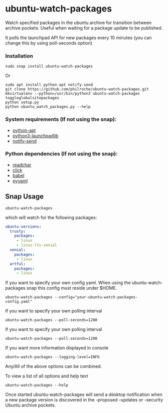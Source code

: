 # ubuntu-watch-packages
Watch specified packages in the ubuntu archive for transition between archive pockets. Useful when waiting for a package update to be published.

It polls the launchpad API for new packages every 10 minutes (you can change this by using poll-seconds option)

### Installation

```
sudo snap install ubuntu-watch-packages
```

Or

```
sudo apt install python-apt notify-send
git clone https://github.com/philroche/ubuntu-watch-packages.git
mkvirtualenv --python=/usr/bin/python3 ubuntu-watch-packages
toggleglobalsitepackages
python setup.py
python ubuntu_watch_packages.py --help
```

### System requirements (If not using the snap):

- [python-apt](https://packages.ubuntu.com/artful/python-apt)
- [python3-launchpadlib](https://packages.ubuntu.com/artful/python3-launchpadlib)
- [notify-send](https://packages.ubuntu.com/artful/libnotify-bin)

### Python dependencies (If not using the snap):

- [readchar](https://pypi.python.org/pypi/readchar)
- [click](https://pypi.python.org/pypi/click)
- [babel](https://pypi.python.org/pypi/Babel)
- [pyyaml](https://pypi.python.org/pypi/PyYAML)

## Snap Usage

```
ubuntu-watch-packages
```

which will watch for the following packages:

```yaml
ubuntu-versions:
  trusty:
    packages:
     - linux
     - linux-lts-xenial
  xenial:
    packages:
     - linux
  artful:
    packages:
     - linux
```

If you want to specify your own config yaml. When using the
ubuntu-watch-packages snap this config must reside under $HOME.

```
ubuntu-watch-packages --config="your-ubuntu-watch-packages-config.yaml"
```


If you want to specify your own polling interval

```
ubuntu-watch-packages --poll-seconds=1200
```

If you want to specify your own polling interval

```
ubuntu-watch-packages --poll-seconds=1200
```

If you want more information displayed in console

```
ubuntu-watch-packages --logging-level=INFO
```

Any/All of the above options can be combined.

To view a list of all options and help text

```
ubuntu-watch-packages --help
```

Once started ubuntu-watch-packages will send a desktop notification when a
new package version is discovered in the -proposed -updates or -security
Ubuntu archive pockets.


